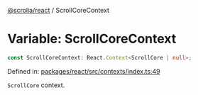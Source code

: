 [@scrolia/react](../README.md) / ScrollCoreContext

# Variable: ScrollCoreContext

```ts
const ScrollCoreContext: React.Context<ScrollCore | null>;
```

Defined in: [packages/react/src/contexts/index.ts:49](https://github.com/alpheustangs/scrolia/blob/e478c3598c4b753ead9de3dc691e6078680b80a3/packages/react/src/contexts/index.ts#L49)

`ScrollCore` context.
